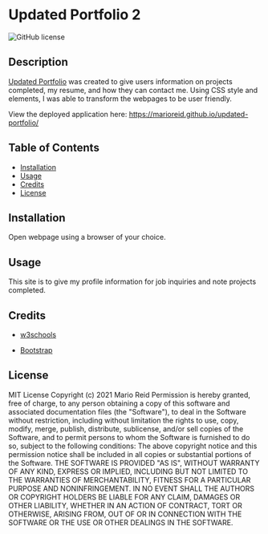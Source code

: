 # Updated Portfolio 2

![GitHub license](https://img.shields.io/badge/license-MIT-blue.svg)
## Description
[Updated Portfolio](https://github.com/MarioReid/updated-portfolio) was created to give users information on projects completed, my resume, and how they can contact me. Using CSS style and elements, I was able to transform the webpages to be user friendly.

View the deployed application here: https://marioreid.github.io/updated-portfolio/

## Table of Contents
* [Installation](#installation)
* [Usage](#usage)
* [Credits](#credits)
* [License](#license)
## Installation

Open webpage using a browser of your choice.

## Usage

This site is to give my profile information for job inquiries and note projects completed. 

## Credits

* [w3schools](https://www.w3schools.com/html/html5_semantic_elements.asp)

* [Bootstrap](https://getbootstrap.com)

## License

MIT License
Copyright (c) 2021 Mario Reid
Permission is hereby granted, free of charge, to any person obtaining a copy
of this software and associated documentation files (the "Software"), to deal
in the Software without restriction, including without limitation the rights
to use, copy, modify, merge, publish, distribute, sublicense, and/or sell
copies of the Software, and to permit persons to whom the Software is
furnished to do so, subject to the following conditions:
The above copyright notice and this permission notice shall be included in all
copies or substantial portions of the Software.
THE SOFTWARE IS PROVIDED "AS IS", WITHOUT WARRANTY OF ANY KIND, EXPRESS OR
IMPLIED, INCLUDING BUT NOT LIMITED TO THE WARRANTIES OF MERCHANTABILITY,
FITNESS FOR A PARTICULAR PURPOSE AND NONINFRINGEMENT. IN NO EVENT SHALL THE
AUTHORS OR COPYRIGHT HOLDERS BE LIABLE FOR ANY CLAIM, DAMAGES OR OTHER
LIABILITY, WHETHER IN AN ACTION OF CONTRACT, TORT OR OTHERWISE, ARISING FROM,
OUT OF OR IN CONNECTION WITH THE SOFTWARE OR THE USE OR OTHER DEALINGS IN THE
SOFTWARE.
